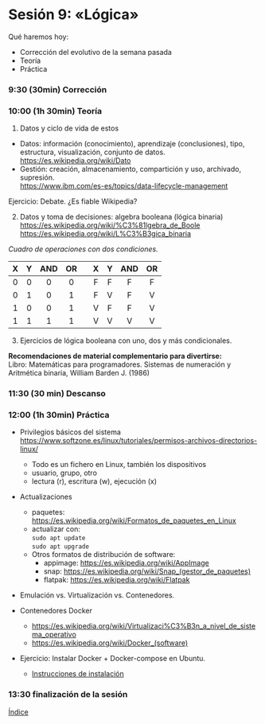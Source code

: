 # Sesión 9: «Lógica»

Qué haremos hoy:
- Corrección del evolutivo de la semana pasada
- Teoría
- Práctica

### 9:30 (30min) Corrección

### 10:00 (1h 30min) Teoría 

1. Datos y ciclo de vida de estos  
- Datos: información (conocimiento), aprendizaje (conclusiones), tipo, estructura, visualización, conjunto de datos.  
https://es.wikipedia.org/wiki/Dato  
- Gestión: creación, almacenamiento, compartición y uso, archivado, supresión.  
https://www.ibm.com/es-es/topics/data-lifecycle-management  

Ejercicio: Debate. ¿Es fiable Wikipedia?

2. Datos y toma de decisiones: algebra booleana (lógica binaria)  
https://es.wikipedia.org/wiki/%C3%81lgebra_de_Boole  
https://es.wikipedia.org/wiki/L%C3%B3gica_binaria  

*Cuadro de operaciones con dos condiciones.*  

| X | Y | AND | OR |   | X | Y | AND | OR |
| :---: | :---: | :---: | :---: | :---:  | :---: | :---: | :---: | :---: |
| 0 | 0 | 0 | 0 |   | F | F | F | F |
| 0 | 1 | 0 | 1 |   | F | V | F | V |
| 1 | 0 | 0 | 1 |   | V | F | F | V |
| 1 | 1 | 1 | 1 |   | V | V | V | V |

3. Ejercicios de lógica booleana con uno, dos y más condicionales.  

**Recomendaciones de material complementario para divertirse:**  
Libro: Matemáticas para programadores. Sistemas de numeración y Aritmética binaria, William Barden J. (1986)

### 11:30 (30 min) Descanso

### 12:00 (1h 30min) Práctica

- Privilegios básicos del sistema  
https://www.softzone.es/linux/tutoriales/permisos-archivos-directorios-linux/  
	- Todo es un fichero en Linux, también los dispositivos  
	- usuario, grupo, otro  
	- lectura (r), escritura (w), ejecución (x)  

- Actualizaciones  
	- paquetes: https://es.wikipedia.org/wiki/Formatos_de_paquetes_en_Linux  
	- actualizar con:  
		`sudo apt update`  
		`sudo apt upgrade`  
	- Otros formatos de distribución de software:
		- appimage: https://es.wikipedia.org/wiki/AppImage  
		- snap: https://es.wikipedia.org/wiki/Snap_(gestor_de_paquetes)  
		- flatpak: https://es.wikipedia.org/wiki/Flatpak  

- Emulación vs. Virtualización vs. Contenedores.  
- Contenedores Docker  
	- https://es.wikipedia.org/wiki/Virtualizaci%C3%B3n_a_nivel_de_sistema_operativo  
	- https://es.wikipedia.org/wiki/Docker_(software)  

- Ejercicio: Instalar Docker + Docker-compose en Ubuntu.
	- [Instrucciones de instalación](../recursos/docker.md)  

### 13:30 finalización de la sesión

[Índice](../README.md)